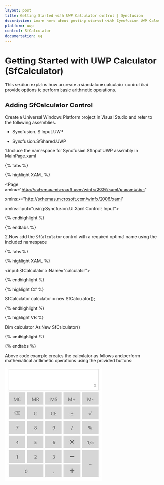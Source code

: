 ```yaml
---
layout: post
title: Getting Started with UWP Calculator control | Syncfusion
description: Learn here about getting started with Syncfusion UWP Calculator (SfCalculator) control, its elements and more.
platform: uwp
control: SfCalculator
documentation: ug
---
```


# Getting Started with UWP Calculator (SfCalculator)

This section explains how to create a standalone calculator control that provide options to perform basic arithmetic operations.

## Adding SfCalculator Control

Create a Universal Windows Platform project in Visual Studio and refer to the following assemblies.

* Syncfusion. SfInput.UWP

* Syncfusion.SfShared.UWP

1.Include the namespace for Syncfusion.SfInput.UWP assembly in MainPage.xaml

{% tabs %}

{% highlight XAML %}
 
<Page xmlns="http://schemas.microsoft.com/winfx/2006/xaml/presentation"

xmlns:x="http://schemas.microsoft.com/winfx/2006/xaml"

xmlns:input="using:Syncfusion.UI.Xaml.Controls.Input">

{% endhighlight %}

{% endtabs %}

2.Now add the `SfCalculator` control with a required optimal name using the included namespace

{% tabs %}

{% highlight XAML %}

<input:SfCalculator x:Name="calculator">

{% endhighlight %}

{% highlight C# %}

 SfCalculator calculator = new SfCalculator();

{% endhighlight %}

{% highlight VB %}

  Dim calculator As New SfCalculator()

{% endhighlight %}

{% endtabs %}

Above code example creates the calculator as follows and perform mathematical arithmetic operations using the provided buttons:

![SfCalculator](SfCalculator-images/SfCalculator-img1.jpeg)